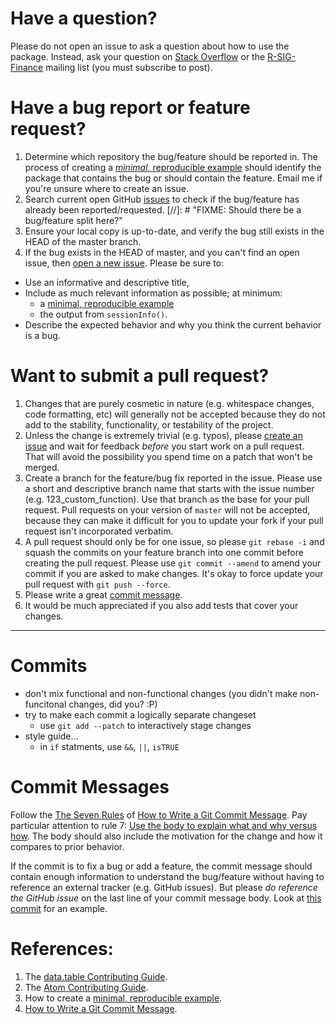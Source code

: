 # Have a question?

Please do not open an issue to ask a question about how to use the package.
Instead, ask your question on [Stack Overflow](http://stackoverflow.com/questions/tagged/r)
or the [R-SIG-Finance](https://stat.ethz.ch/mailman/listinfo/r-sig-finance)
mailing list (you must subscribe to post).

# Have a bug report or feature request?

1. Determine which repository the bug/feature should be reported in. The process
   of creating a [*minimal*, reproducible example](http://stackoverflow.com/q/5963269/271616)
   should identify the package that contains the bug or should contain the
   feature. Email me if you're unsure where to create an issue.
2. Search current open GitHub [issues]() to check if the bug/feature has already
   been reported/requested.
[//]: # "FIXME: Should there be a bug/feature split here?"
3. Ensure your local copy is up-to-date, and verify the bug still exists in the
   HEAD of the master branch.
4. If the bug exists in the HEAD of master, and you can't find an open issue,
   then [open a new issue](). Please be sure to:
  * Use an informative and descriptive title,
  * Include as much relevant information as possible; at minimum:
    * a [minimal, reproducible example](http://stackoverflow.com/q/5963269/271616)
    * the output from `sessionInfo()`.
  * Describe the expected behavior and why you think the current behavior is
    a bug.

# Want to submit a pull request?

1. Changes that are purely cosmetic in nature (e.g. whitespace changes, code
   formatting, etc) will generally not be accepted because they do not add to
   the stability, functionality, or testability of the project.
2. Unless the change is extremely trivial (e.g. typos), please
   [create an issue](#have-a-bug-report-or-feature-request) and wait for
   feedback *before* you start work on a pull request. That will avoid the
   possibility you spend time on a patch that won't be merged.
3. Create a branch for the feature/bug fix reported in the issue. Please use a
   short and descriptive branch name that starts with the issue number (e.g.
   123_custom_function). Use that branch as the base for your pull request.
   Pull requests on your version of `master` will not be accepted, because
   they can make it difficult for you to update your fork if your pull request
   isn't incorporated verbatim.
4. A pull request should only be for one issue, so please `git rebase -i` and
   squash the commits on your feature branch into one commit before creating
   the pull request. Please use `git commit --amend` to amend your commit if
   you are asked to make changes. It's okay to force update your pull request
   with `git push --force`.
5. Please write a great [commit message](#commit-messages).
6. It would be much appreciated if you also add tests that cover your changes.

----

# Commits
* don't mix functional and non-functional changes (you didn't make
  non-funcitonal changes, did you? :P)
* try to make each commit a logically separate changeset
  * use `git add --patch` to interactively stage changes
* style guide...
  * in `if` statments, use `&&`, `||`, `isTRUE`

# Commit Messages

Follow the [The Seven Rules](http://chris.beams.io/posts/git-commit/#seven-rules)
of [How to Write a Git Commit Message](http://chris.beams.io/posts/git-commit/).
Pay particular attention to rule 7: [Use the body to explain what and why
versus how](http://chris.beams.io/posts/git-commit/#why-not-how). The body
should also include the motivation for the change and how it compares to prior
behavior.

If the commit is to fix a bug or add a feature, the commit message should
contain enough information to understand the bug/feature without having to
reference an external tracker (e.g. GitHub issues). But please *do reference
the GitHub issue* on the last line of your commit message body. Look at [this
commit](https://github.com/joshuaulrich/xts/commit/ce1b667ab7c38cb2633fca0075652a69e5d2a343)
for an example.

# References:
1. The [data.table Contributing Guide](https://github.com/Rdatatable/data.table/blob/master/Contributing.md).
2. The [Atom Contributing Guide](https://github.com/atom/atom/blob/master/CONTRIBUTING.md).
3. How to create a [minimal, reproducible example](http://stackoverflow.com/q/5963269/271616).
4. [How to Write a Git Commit Message](http://chris.beams.io/posts/git-commit/).

